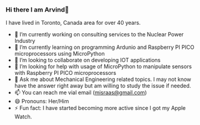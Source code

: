 ### Hi there I am Arvind👋

<!--
**arvindmisra/ArvindMisra** is a ✨ _special_ ✨ repository because its `README.md` (this file) appears on your GitHub profile.
-->

I have lived in Toronto, Canada area for over 40 years.  

- 🔭 I’m currently working on consulting services to the Nuclear Power Industry
- 🌱 I’m currently learning on programming  Ardunio and Raspberry PI PICO microprocessors using MicroPython
- 👯 I’m looking to collaborate on developing IOT applications
- 🤔 I’m looking for help with usage of MicroPython to manipulate sensors with Raspberry PI PICO microprocessors
- 💬 Ask me about Mechanical Engineering related topics.  I may not know have the answer right away but am willing to study the issue if needed. 
- 📫 You can reach me vial email (misraas@gmail.com)
- 😄 Pronouns: Her/Him
- ⚡ Fun fact: I have started becoming more active since I got my Apple Watch. 

